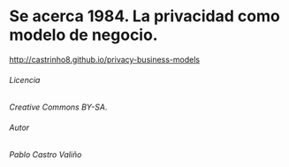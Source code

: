 # Se acerca 1984. La privacidad como modelo de negocio.

http://castrinho8.github.io/privacy-business-models

###### Licencia
*Creative Commons BY-SA*.

###### Autor
*Pablo Castro Valiño*
